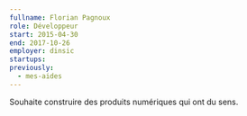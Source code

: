 ```yaml
---
fullname: Florian Pagnoux
role: Développeur
start: 2015-04-30
end: 2017-10-26
employer: dinsic
startups:
previously:
  - mes-aides
---
```


Souhaite construire des produits numériques qui ont du sens.
